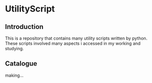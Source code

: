# UtilityScript
## Introduction
This is a repository that contains many utility scripts written by python.
These scripts involved many aspects i accessed in my working and studying.
## Catalogue
making...